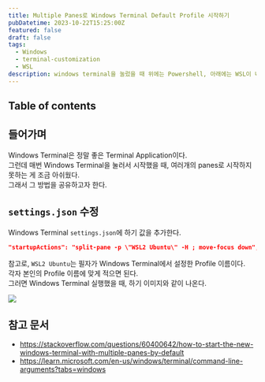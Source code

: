 ```yaml
---
title: Multiple Panes로 Windows Terminal Default Profile 시작하기
pubDatetime: 2023-10-22T15:25:00Z
featured: false
draft: false
tags:
  - Windows
  - terminal-customization
  - WSL
description: windows terminal을 눌렀을 때 위에는 Powershell, 아래에는 WSL이 나오게 하고 싶었다...
---
```


## Table of contents

## 들어가며

Windows Terminal은 정말 좋은 Terminal Application이다.  
그런데 매번 Windows Terminal을 눌러서 시작했을 때, 여러개의 panes로 시작하지 못하는 게 조금 아쉬웠다.  
 그래서 그 방법을 공유하고자 한다.

## `settings.json` 수정

Windows Terminal `settings.json`에 하기 값을 추가한다.

```json
"startupActions": "split-pane -p \"WSL2 Ubuntu\" -H ; move-focus down",
```

참고로, `WSL2 Ubuntu`는 필자가 Windows Terminal에서 설정한 Profile 이름이다.  
각자 본인의 Profile 이름에 맞게 적으면 된다.  
그러면 Windows Terminal 실행했을 때, 하기 이미지와 같이 나온다.

![](https://res.cloudinary.com/gyunseo-blog/image/upload/v1698669625/start-windows-terminal-default-profile-with-multiple-panes-1697956503446.jpeg)

## 참고 문서

- <https://stackoverflow.com/questions/60400642/how-to-start-the-new-windows-terminal-with-multiple-panes-by-default>
- <https://learn.microsoft.com/en-us/windows/terminal/command-line-arguments?tabs=windows>
